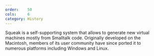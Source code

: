 ```yaml
---
order:    50
cols:     6
category: History
---
```

Squeak is a self-supporting system that allows to generate new virtual machines mostly from Smalltalk code.
Originally developed on the Macintosh, members of its user community have since ported it
to numerous platforms including Windows and Linux.

